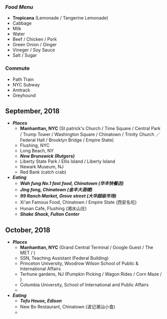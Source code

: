 ### *Food Menu*
* **Tropicana** (Lemonade / Tangerine Lemonade)
* Cabbage
* Milk
* Water
* Beef / Chicken / Pork 
* Green Onion / Ginger
* Vineger / Soy Sauce
* Salt / Sugar 

### Commute
* Path Train
* NYC Subway
* Amtrack
* Greyhound

## September, 2018
* ***Places***
  * **Manhanttan, NYC** (St patrick's Church / Time Square / Central Park / Trump Tower / Washington Square / Chinatown / Trinity Church ／ Federal Hall / Brooklyn Bridge / Empire State)
  * Flushing, NYC
  * Long Beach, NY
  * ***New Brunswick (Rutgers)***
  * Liberty State Park / Ellis Island / Liberty Island
  * Newark Museum, NJ
  * Red Bank (catch crab)
* ***Eating***
  * ***Wah fung No.1 fast food, Chinatown (华丰快餐店)***
  * ***Jing fong, Chinatown (金丰大酒楼)***
  * ***99 Ranch Market, Grove street (大华超级市场)***
  * Xi'an Famous Food, Chinatown / Empire State (西安名吃)
  * Hunan Cafe, Flushing (湘水山庄)
  * ***Shake Shack, Fulton Center***
  
## October, 2018
* ***Places***
  * **Manhanttan, NYC** (Grand Central Terminal / Google Guest / The MET / )
  * SSN, Teaching Assistant (Federal Building)
  * Princeton University, Woodrow Wilson School of Public & International Affairs
  * Terhune gardens, NJ (Pumpkin Picking / Wagon Rides / Corn Maze / )
  * Columbia University, School of International and Public Affairs
  * 
* ***Eating***
  * ***Tofu House, Edison***
  * New Bo Restaurant, Chinatown (波记潮汕小食)
  *
  
  
